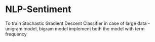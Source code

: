 # NLP-Sentiment
To train Stochastic Gradient Descent Classifier in case of large data - unigram model, bigram model implement both the model with term frequency

